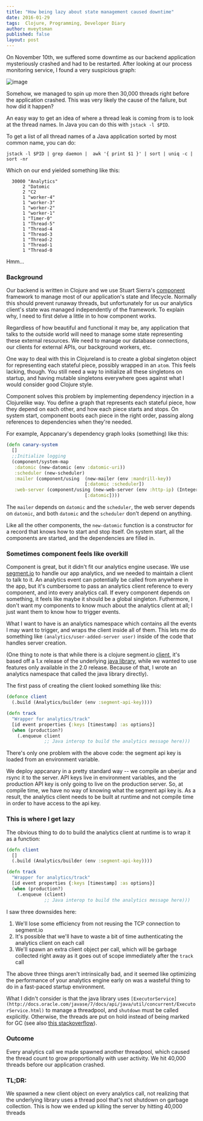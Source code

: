 ```yaml
---
title: "How being lazy about state management caused downtime"
date: 2016-01-29
tags:  Clojure, Programming, Developer Diary
author: mveytsman
published: false
layout: post
---
```


On November 10th, we suffered some downtime as our backend application mysteriously crashed and had to be restarted. After looking at our process monitoring service, I found a very suspicious graph:

![image](system.process.threads.png)

Somehow, we managed to spin up more then 30,000 threads right before the application crashed. This was very likely the cause of the failure, but how did it happen?

An easy way to get an idea of where a thread leak is coming from is to look at the thread names. In Java you can do this with `jstack -l $PID`.

To get a list of all thread names of a Java application sorted by most common name, you can do:

```
jstack -l $PID | grep daemon |  awk '{ print $1 }' | sort | uniq -c |   sort -nr
```

Which on our end yielded something like this:

```
  30000 "Analytics"
      2 "Datomic
      2 "C2
      1 "worker-4"
      1 "worker-3"
      1 "worker-2"
      1 "worker-1"
      1 "Timer-0"
      1 "Thread-5"
      1 "Thread-4
      1 "Thread-3
      1 "Thread-2
      1 "Thread-1
      1 "Thread-0
```

Hmm...

### Background

Our backend is written in Clojure and we use Stuart Sierra's [component](https://github.com/stuartsierra/component) framework to manage most of our application's state and lifecycle. Normally this should prevent runaway threads, but unfortunately for us our analytics client's state was managed independently of the framework. To explain why, I need to first delve a little in to how component works.

Regardless of how beautiful and functional it may be, any application that talks to the outside world will need to manage some state representing these external resources. We need to manage our database connections, our clients for external APIs, our background workers, etc.

One way to deal with this in Clojureland is to create a global singleton object for representing each stateful piece, possibly wrapped in an `atom`. This feels lacking, though. You still need a way to initialize all these singletons on startup, and having mutable singletons everywhere goes against what I would consider good Clojure style.

Component solves this problem by implementing dependency injection in a Clojurelike way. You define a graph that represents each stateful piece, how they depend on each other, and how each piece starts and stops. On system start, component boots each piece in the right order, passing along references to dependencies when they're needed.

For example, Appcanary's dependency graph looks (something) like this:

```clojure
(defn canary-system
  []
  ;;Initialize logging
  (component/system-map
   :datomic (new-datomic (env :datomic-uri))
   :scheduler (new-scheduler)
   :mailer (component/using  (new-mailer (env :mandrill-key))
                             [:datomic :scheduler])
   :web-server (component/using (new-web-server (env :http-ip) (Integer. (env :http-port)) canary-api)
                             [:datomic])))
```

The `mailer` depends on `datomic` and the `scheduler`, the web server depends on `datomic`, and both `datomic` and the `scheduler` don't depend on anything.

Like all the other components, the `new-datomic` function is a constructor for a record that knows how to start and stop itself. On system start, all the components are started, and the dependencies are filled in.

### Sometimes component feels like overkill

Component is great, but it didn't fit our analytics engine usecase. We use [segment.io](https://segment.io) to handle our app analytics, and we needed to maintain a client to talk to it. An analytics event can potentially be called from anywhere in the app, but it's cumbersome to pass an analytics client reference to every component, and into every analytics call. If every component depends on something, it feels like maybe it should be a global singleton. Futhermore, I don't want my components to know much about the analytics client at all; I just want them to know how to trigger events.

What I want to have is an analytics namespace which contains all the events I may want to trigger, and wraps the client inside all of them. This lets me  do something like `(analytics/user-added-server user)` inside of the code that handles server creation.

(One thing to note is that while there is a clojure segment.io [client](https://github.com/ardoq/analytics-clj), it's based off a 1.x release of the underlying [java library](https://github.com/segmentio/analytics-java), while we wanted to use features only available in the 2.0 release. Because of that, I wrote an analytics namespace that called the java library directly).

The first pass of creating the client looked something like this:

```clojure
(defonce client
  (.build (Analytics/builder (env :segment-api-key))))

(defn track
  "Wrapper for analytics/track"
  [id event properties {:keys [timestamp] :as options}]
  (when (production?)
    (.enqueue client
              ;; Java interop to build the analytics message here)))
```

There's only one problem with the above code: the segment api key is loaded from an environment variable. 

We deploy appcanary in a pretty standard way -- we compile an uberjar and rsync it to the server. API keys live in environment variables, and the production API key is only going to live on the production server. So, at compile time, we have no way of knowing what the segment api key is. As a result, the analytics client needs to be built at runtime and not compile time in order to have access to the api key.

### This is where I get lazy

The obvious thing to do to build the analytics client at runtime is to wrap it as a function:

```clojure
(defn client
  []
  (.build (Analytics/builder (env :segment-api-key))))

(defn track
  "Wrapper for analytics/track"
  [id event properties {:keys [timestamp] :as options}]
  (when (production?)
    (.enqueue (client)
              ;; Java interop to build the analytics message here)))
```

I saw three downsides here:

1. We'll lose some efficiency from not reusing the TCP connection to segment.io
2. It's possible that we'll have to waste a bit of time authenticating the analytics client on each call
3. We'll spawn an extra client object per call, which will be garbage collected right away as it goes out of scope immediately after the `track` call

The above three things aren't intrinsically bad, and it seemed like optimizing the performance of your analytics engine early on was a wasteful thing to do in a fast-paced startup environment.

What I didn't consider is that the java library uses `[ExecutorService](http://docs.oracle.com/javase/7/docs/api/java/util/concurrent/ExecutorService.html)` to manage a threadpool, and `shutdown` must be called explicitly. Otherwise, the threads are put on hold instead of being marked for GC (see also [this stackoverflow](http://stackoverflow.com/questions/16122987/reason-for-calling-shutdown-on-executorservice)).

### Outcome

Every analytics call we made spawned another threadpool, which caused the thread count to grow proportionally with user activity. We hit 40,000 threads before our application crashed.

### TL;DR:
We spawned a new client object on every analytics call, not realizing that the underlying library uses a thread pool that's not shutdown on garbage collection. This is how we ended up killing the server by hitting 40,000 threads
